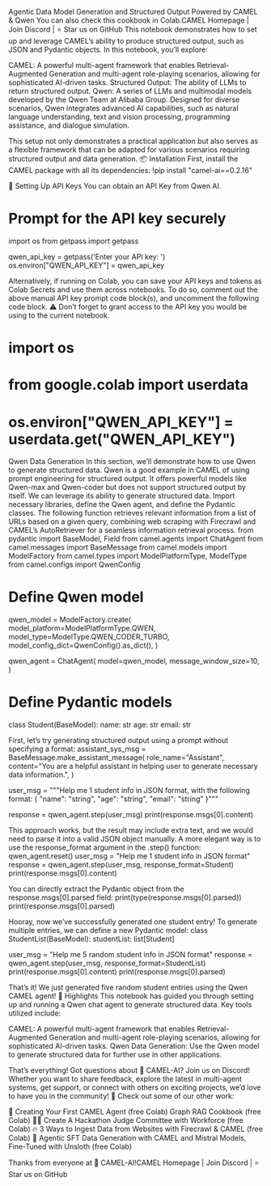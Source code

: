 Agentic Data Model Generation and Structured Output Powered by CAMEL & Qwen
You can also check this cookbook in Colab.CAMEL Homepage | Join Discord | ⭐ Star us on GitHub
This notebook demonstrates how to set up and leverage CAMEL’s ability to produce structured output, such as JSON and Pydantic objects. In this notebook, you’ll explore:

CAMEL: A powerful multi-agent framework that enables Retrieval-Augmented Generation and multi-agent role-playing scenarios, allowing for sophisticated AI-driven tasks.
Structured Output: The ability of LLMs to return structured output.
Qwen: A series of LLMs and multimodal models developed by the Qwen Team at Alibaba Group. Designed for diverse scenarios, Qwen integrates advanced AI capabilities, such as natural language understanding, text and vision processing, programming assistance, and dialogue simulation.

This setup not only demonstrates a practical application but also serves as a flexible framework that can be adapted for various scenarios requiring structured output and data generation.
📦 Installation
First, install the CAMEL package with all its dependencies:
!pip install "camel-ai==0.2.16"

🔑 Setting Up API Keys
You can obtain an API Key from Qwen AI.
# Prompt for the API key securely
import os
from getpass import getpass

qwen_api_key = getpass('Enter your API key: ')
os.environ["QWEN_API_KEY"] = qwen_api_key

Alternatively, if running on Colab, you can save your API keys and tokens as Colab Secrets and use them across notebooks. To do so, comment out the above manual API key prompt code block(s), and uncomment the following code block. ⚠️ Don’t forget to grant access to the API key you would be using to the current notebook.
# import os
# from google.colab import userdata

# os.environ["QWEN_API_KEY"] = userdata.get("QWEN_API_KEY")

Qwen Data Generation
In this section, we’ll demonstrate how to use Qwen to generate structured data. Qwen is a good example in CAMEL of using prompt engineering for structured output. It offers powerful models like Qwen-max and Qwen-coder but does not support structured output by itself. We can leverage its ability to generate structured data. Import necessary libraries, define the Qwen agent, and define the Pydantic classes. The following function retrieves relevant information from a list of URLs based on a given query, combining web scraping with Firecrawl and CAMEL’s AutoRetriever for a seamless information retrieval process.
from pydantic import BaseModel, Field
from camel.agents import ChatAgent
from camel.messages import BaseMessage
from camel.models import ModelFactory
from camel.types import ModelPlatformType, ModelType
from camel.configs import QwenConfig

# Define Qwen model
qwen_model = ModelFactory.create(
    model_platform=ModelPlatformType.QWEN,
    model_type=ModelType.QWEN_CODER_TURBO,
    model_config_dict=QwenConfig().as_dict(),
)

qwen_agent = ChatAgent(
    model=qwen_model,
    message_window_size=10,
)

# Define Pydantic models
class Student(BaseModel):
    name: str
    age: str
    email: str

First, let’s try generating structured output using a prompt without specifying a format:
assistant_sys_msg = BaseMessage.make_assistant_message(
    role_name="Assistant",
    content="You are a helpful assistant in helping user to generate necessary data information.",
)

user_msg = """Help me 1 student info in JSON format, with the following format:
{
    "name": "string",
    "age": "string",
    "email": "string"
}"""

response = qwen_agent.step(user_msg)
print(response.msgs[0].content)

This approach works, but the result may include extra text, and we would need to parse it into a valid JSON object manually. A more elegant way is to use the response_format argument in the .step() function:
qwen_agent.reset()
user_msg = "Help me 1 student info in JSON format"
response = qwen_agent.step(user_msg, response_format=Student)
print(response.msgs[0].content)

You can directly extract the Pydantic object from the response.msgs[0].parsed field:
print(type(response.msgs[0].parsed))
print(response.msgs[0].parsed)

Hooray, now we’ve successfully generated one student entry! To generate multiple entries, we can define a new Pydantic model:
class StudentList(BaseModel):
    studentList: list[Student]

user_msg = "Help me 5 random student info in JSON format"
response = qwen_agent.step(user_msg, response_format=StudentList)
print(response.msgs[0].content)
print(response.msgs[0].parsed)

That’s it! We just generated five random student entries using the Qwen CAMEL agent!
🌟 Highlights
This notebook has guided you through setting up and running a Qwen chat agent to generate structured data. Key tools utilized include:

CAMEL: A powerful multi-agent framework that enables Retrieval-Augmented Generation and multi-agent role-playing scenarios, allowing for sophisticated AI-driven tasks.
Qwen Data Generation: Use the Qwen model to generate structured data for further use in other applications.

That’s everything! Got questions about 🐫 CAMEL-AI? Join us on Discord! Whether you want to share feedback, explore the latest in multi-agent systems, get support, or connect with others on exciting projects, we’d love to have you in the community! 🤝 Check out some of our other work:

🐫 Creating Your First CAMEL Agent (free Colab)
Graph RAG Cookbook (free Colab)
🧑‍⚖️ Create A Hackathon Judge Committee with Workforce (free Colab)
🔥 3 Ways to Ingest Data from Websites with Firecrawl & CAMEL (free Colab)
🦥 Agentic SFT Data Generation with CAMEL and Mistral Models, Fine-Tuned with Unsloth (free Colab)

Thanks from everyone at 🐫 CAMEL-AI!CAMEL Homepage | Join Discord | ⭐ Star us on GitHub
